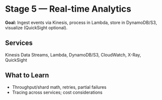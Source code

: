 # Stage 5 — Real-time Analytics

**Goal:** Ingest events via Kinesis, process in Lambda, store in DynamoDB/S3, visualize (QuickSight optional).

## Services
Kinesis Data Streams, Lambda, DynamoDB/S3, CloudWatch, X-Ray, QuickSight

## What to Learn
- Throughput/shard math, retries, partial failures
- Tracing across services; cost considerations
